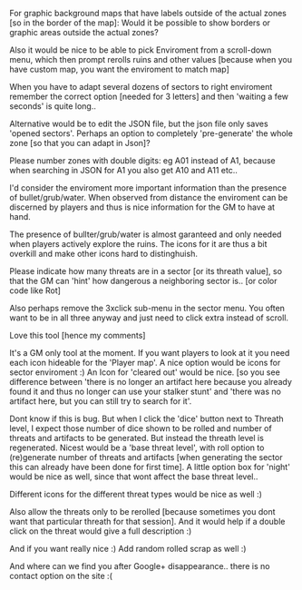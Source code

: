 For graphic background maps that have labels outside of the actual zones [so in the border of the map]: Would it be possible to show borders or graphic areas outside the actual zones?

Also it would be nice to be able to pick Enviroment from a scroll-down menu, which then prompt rerolls ruins and other values [because when you have custom map, you want the enviroment to match map]

When you have to adapt several dozens of sectors to right enviroment remember the correct option [needed for 3 letters] and then 'waiting a few seconds' is quite long..

Alternative would be to edit the JSON file, but the json file only saves 'opened sectors'. Perhaps an option to completely 'pre-generate' the whole zone [so that you can adapt in Json]? 

Please number zones with double digits: eg A01 instead of A1, because when searching in JSON for A1 you also get A10 and A11 etc..

I'd consider the enviroment more important information than the presence of bullet/grub/water. When observed from distance the enviroment can be discerned by players and thus is nice information for the GM to have at hand.

The presence of bullter/grub/water is almost garanteed and only needed when players actively explore the ruins. The icons for it are thus a bit overkill and make other icons hard to distinghuish. 

Please indicate how many threats are in a sector [or its threath value], so that the GM can 'hint' how dangerous a neighboring sector is..
[or color code like Rot]

Also perhaps remove the 3xclick sub-menu in the sector menu. You often want to be in all three anyway and just need to click extra instead of scroll.

Love this tool [hence my comments]

It's a GM only tool at the moment. If you want players to look at it you need each icon hideable for the 'Player map'.
A nice option would be icons for sector enviroment :)
An Icon for 'cleared out' would be nice. [so you see difference between 'there is no longer an artifact here because you already found it and thus no longer can use your stalker stunt' and 'there was no artifact here, but you can still try to search for it'. 

Dont know if this is bug. But when I click the 'dice' button next to Threath level, I expect those number of dice shown to be rolled and number of threats and artifacts to be generated. But instead the threath level is regenerated.
Nicest would be a 'base threat level', with roll option to (re)generate number of threats and artifacts [when generating the sector this can already have been done for first time]. A little option box for 'night' would be nice as well, since that wont affect the base threat level..

Different icons for the different threat types would be nice as well :)

Also allow the threats only to be rerolled [because sometimes you dont want that particular threath for that session]. And it would help if a double click on the threat would give a full description :)

And if you want really nice :) Add random rolled scrap as well :)

And where can we find you after Google+ disappearance.. there is no contact option on the site :(